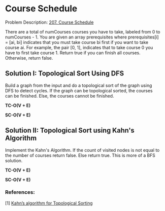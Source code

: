 # Course Schedule

Problem Description: [207. Course Schedule](https://leetcode.com/problems/course-schedule/)

There are a total of numCourses courses you have to take, labeled from 0 to numCourses - 1. You are
given an array prerequisites where prerequisites[i] = [ai, bi] indicates that you must take course
bi first if you want to take course ai. For example, the pair [0, 1], indicates that to take course
0 you have to first take course 1. Return true if you can finish all courses. Otherwise, return
false.

## Solution I: Topological Sort Using DFS

Build a graph from the input and do a topological sort of the graph using DFS to detect cycles. If
the graph can be topological sorted, the courses can be finished. Else, the courses cannot be
finished.

**TC-O(V + E)**

**SC-O(V + E)**

## Solution II: Topological Sort using Kahn's Algorithm

Implement the Kahn's Algorithm. If the count of visited nodes is not equal to the number of courses
return false. Else return true. This is more of a BFS solution.

**TC-O(V + E)**

**SC-O(V + E)**

### References:

[1] [Kahn’s algorithm for Topological Sorting](https://www.geeksforgeeks.org/topological-sorting-indegree-based-solution/)

